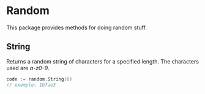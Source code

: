 # Random

This package provides methods for doing random stuff.

## String

Returns a random string of characters for a specified length. The characters used
are *a-z0-9*. 

```go
code := random.String(6)
// example: 1b7ae3
```
